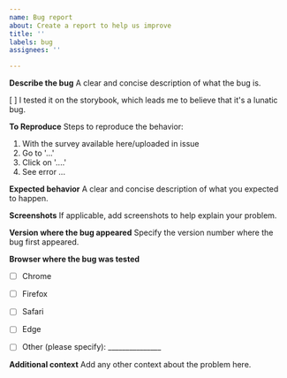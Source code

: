```yaml
---
name: Bug report
about: Create a report to help us improve
title: ''
labels: bug
assignees: ''

---
```


**Describe the bug**
A clear and concise description of what the bug is.

[ ] I tested it on the storybook, which leads me to believe that it's a lunatic bug.

**To Reproduce**
Steps to reproduce the behavior:
1. With the survey available here/uploaded in issue
2. Go to '...'
3. Click on '....'
4. See error ...

**Expected behavior**
A clear and concise description of what you expected to happen.

**Screenshots**
If applicable, add screenshots to help explain your problem.

**Version where the bug appeared**
Specify the version number where the bug first appeared.

**Browser where the bug was tested**

- [ ] Chrome
- [ ] Firefox
- [ ] Safari
- [ ] Edge
- [ ] Other (please specify): _______________


**Additional context**
Add any other context about the problem here.
